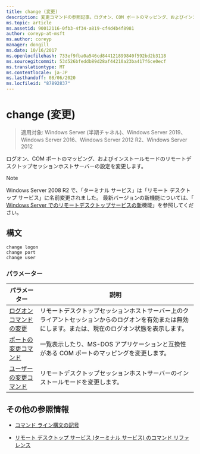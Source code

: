 ```yaml
---
title: change (変更)
description: 変更コマンドの参照記事。ログオン、COM ポートのマッピング、およびインストールモードのリモートデスクトップセッションホストサーバーの設定を変更します。
ms.topic: article
ms.assetid: 90012116-0fb3-4f34-a819-cf4d4b4f8981
author: coreyp-at-msft
ms.author: coreyp
manager: dongill
ms.date: 10/16/2017
ms.openlocfilehash: 733ef9fba0a546cd844121899840f592bd2b3118
ms.sourcegitcommit: 53d526bfeddb89d28af44210a23ba417f6ce0ecf
ms.translationtype: MT
ms.contentlocale: ja-JP
ms.lasthandoff: 08/06/2020
ms.locfileid: "87892837"
---
```

# <a name="change"></a>change (変更)

> 適用対象: Windows Server (半期チャネル)、Windows Server 2019、Windows Server 2016、Windows Server 2012 R2、Windows Server 2012

ログオン、COM ポートのマッピング、およびインストールモードのリモートデスクトップセッションホストサーバーの設定を変更します。

> [!NOTE]
> Windows Server 2008 R2 で、「ターミナル サービス」は「リモート デスクトップ サービス」に名前変更されました。 最新バージョンの新機能については、「 [Windows Server でのリモートデスクトップサービスの新](/previous-versions/windows/it-pro/windows-server-2012-r2-and-2012/dn283323(v=ws.11))機能」を参照してください。

## <a name="syntax"></a>構文

 ```
 change logon
 change port
 change user
 ```

### <a name="parameters"></a>パラメーター

| パラメーター | 説明 |
| --------- | ----------- |
| [ログオンコマンドの変更](change-logon.md) | リモートデスクトップセッションホストサーバー上のクライアントセッションからのログオンを有効または無効にします。または、現在のログオン状態を表示します。 |
| [ポートの変更コマンド](change-port.md) | 一覧表示したり、MS-DOS アプリケーションと互換性がある COM ポートのマッピングを変更します。 |
| [ユーザーの変更コマンド](change-user.md) | リモートデスクトップセッションホストサーバーのインストールモードを変更します。 |

## <a name="additional-references"></a>その他の参照情報

- [コマンド ライン構文の記号](command-line-syntax-key.md)

- [リモート デスクトップ サービス (ターミナル サービス) のコマンド リファレンス](remote-desktop-services-terminal-services-command-reference.md)
